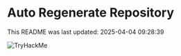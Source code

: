 # Auto Regenerate Repository

This README was last updated: 2025-04-04 09:28:39

 ![TryHackMe](https://tryhackme.com/badge/533634)